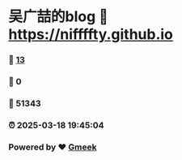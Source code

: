 # 吴广喆的blog :link: https://niffffty.github.io 
### :page_facing_up: [13](https://niffffty.github.io/tag.html) 
### :speech_balloon: 0 
### :hibiscus: 51343 
### :alarm_clock: 2025-03-18 19:45:04 
### Powered by :heart: [Gmeek](https://github.com/Meekdai/Gmeek)
